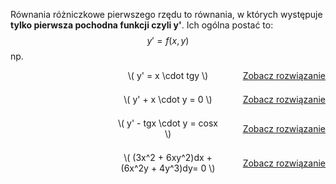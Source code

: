 Równania różniczkowe pierwszego rzędu to równania, w których występuje **tylko pierwsza pochodna funkcji czyli y'**.  Ich ogólna postać to:
$$
y′=f(x,y)
$$ 
np.
<div style="display: flex; justify-content: space-between; align-items: center; margin-bottom: 1.5em;">
  <div style="flex: 1;"></div>
  <div style="flex: 1; text-align: center;">\( y' = x \cdot tgy \)</div>
  <div style="flex: 1; text-align: right;">
    <a href="przyklad-metoda1-rzedu-1.md">Zobacz rozwiązanie</a>
  </div>
</div>  
<div style="display: flex; justify-content: space-between; align-items: center; margin-bottom: 1.5em;">
  <div style="flex: 1;"></div>
  <div style="flex: 1; text-align: center;">\( y' + x \cdot y = 0 \)</div>
  <div style="flex: 1; text-align: right;">
    <a href="przyklad-metoda2-rzedu-1.md">Zobacz rozwiązanie</a>
  </div>
</div>  
<div style="display: flex; justify-content: space-between; align-items: center; margin-bottom: 1.5em;">
  <div style="flex: 1;"></div>
  <div style="flex: 1; text-align: center;">\( y' - tgx \cdot y = cosx \)</div>
  <div style="flex: 1; text-align: right;">
    <a href="przyklad-metoda3-rzedu-1.md">Zobacz rozwiązanie</a>
  </div>
</div>  
<div style="display: flex; justify-content: space-between; align-items: center; margin-bottom: 1.5em;">
  <div style="flex: 1;"></div>
  <div style="flex: 1; text-align: center;">\( (3x^2 + 6xy^2)dx + (6x^2y + 4y^3)dy= 0 \)</div>
  <div style="flex: 1; text-align: right;">
    <a href="przyklad-metoda4-rzedu-1.md">Zobacz rozwiązanie</a>
  </div>
</div>  


